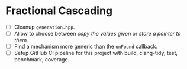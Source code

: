 # Fractional Cascading

- [ ] Cleanup `generation.hpp`.
- [ ] Allow to choose between *copy the values given* or *store a pointer to them*.
- [ ] Find a mechanism more generic than the `onFound` callback.
- [ ] Setup GitHub CI pipeline for this project with build, clang-tidy, test, benchmark, coverage.
